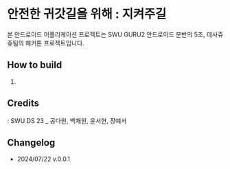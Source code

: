 # 안전한 귀갓길을 위해 : 지켜주길

본 안드로이드 어플리케이션 프로젝트는 SWU GURU2 안드로이드 분반의 5조, 데사쥬쥬팀의 해커톤 프로젝트입니다.


## How to build

1.

## Credits

: SWU DS 23 _ 공다원, 백채원, 윤서현, 장예서

## Changelog
- 2024/07/22
  v.0.0.1
